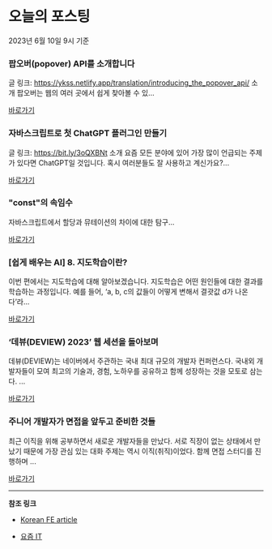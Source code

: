 # 오늘의 포스팅 
2023년 6월 10일 9시 기준 

###  팝오버(popover) API를 소개합니다 

 글 링크: https://ykss.netlify.app/translation/introducing_the_popover_api/ 소개 팝오버는 웹의 여러 곳에서 쉽게 찾아볼 수 있... 

 [바로가기](undefined) 

###  자바스크립트로 첫 ChatGPT 플러그인 만들기 

 글 링크: https://bit.ly/3oQXBNt 소개 요즘 모든 분야에 있어 가장 많이 언급되는 주제가 있다면 ChatGPT일 것입니다. 혹시 여러분들도 잘 사용하고 계신가요?... 

 [바로가기](undefined) 

###  "const"의 속임수 

 자바스크립트에서 할당과 뮤테이션의 차이에 대한 탐구... 

 [바로가기](undefined) 

### [쉽게 배우는 AI] 8. 지도학습이란? 

 이번 편에서는 지도학습에 대해 알아보겠습니다. 지도학습은 어떤 원인들에 대한 결과를 학습하는 과정입니다. 예를 들어, ‘a, b, c의 값들이 어떻게 변해서 결괏값 d가 나온다’라... 

 [바로가기](https://yozm.wishket.com/magazine/detail/2061/) 

### ‘데뷰(DEVIEW) 2023’ 웹 세션을 돌아보며 

 데뷰(DEVIEW)는 네이버에서 주관하는 국내 최대 규모의 개발자 컨퍼런스다. 국내외 개발자들이 모여 최고의 기술과, 경험, 노하우를 공유하고 함께 성장하는 것을 모토로 삼는다. ... 

 [바로가기](https://yozm.wishket.com/magazine/detail/2060/) 

### 주니어 개발자가 면접을 앞두고 준비한 것들 

 최근 이직을 위해 공부하면서 새로운 개발자들을 만났다. 서로 직장이 없는 상태에서 만났기 때문에 가장 관심 있는 대화 주제는 역시 이직(취직)이었다. 함께 면접 스터디를 진행하며 ... 

 [바로가기](https://yozm.wishket.com/magazine/detail/2058/) 

---

**참조 링크**

- [Korean FE article](https://kofearticle.substack.com) 

- [요즘 IT](https://yozm.wishket.com/magazine) 

